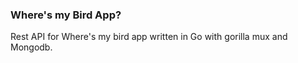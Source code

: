 ### Where's my Bird App?
Rest API for Where's my bird app written in Go with gorilla mux and Mongodb.


